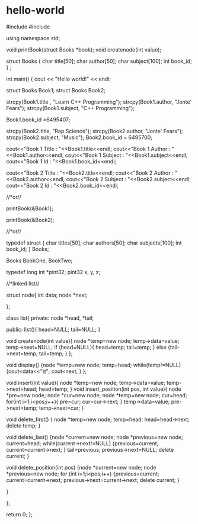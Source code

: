 # hello-world

#include <iostream>
#include <cstring>

using namespace std;

void printBook(struct Books *book);
void createnode(int value);

 struct Books
  {
      char title[50];
      char author[50];
      char subject[100];
      int book_id;
      } ;




int main()
{
    cout << "Hello world!" << endl;


 struct Books Book1;
 struct Books Book2;

strcpy(Book1.title , "Learn C++ Programming");
 strcpy(Book1.author, "Jonte' Fears");
 strcpy(Book1.subject, "C++ Programming");

 Book1.book_id =6495407;

 strcpy(Book2.title, "Rap Science");
 strcpy(Book2.author, "Jonte' Fears");
 strcpy(Book2.subject, "Music");
 Book2.book_id = 6495700;

 cout<<"Book 1 Title : "<<Book1.title<<endl;
cout<<"Book 1 Author : "<<Book1.author<<endl;
cout<<"Book 1 Subject : "<<Book1.subject<<endl;
cout<<"Book 1 Id : "<<Book1.book_id<<endl;

cout<<"Book 2 Title : "<<Book2.title<<endl;
cout<<"Book 2 Author : "<<Book2.author<<endl;
cout<<"Book 2 Subject : "<<Book2.subject<<endl;
cout<<"Book 2 Id : "<<Book2.book_id<<endl;

//*or//

printBook(&Book1);

printBook(&Book2);


//*or//

typedef struct
{ char titles[50];
char authors[50];
char subjects[100];
int book_id;
} Books;


Books BookOne, BookTwo;


typedef long int *pint32;
pint32 x, y, z;


//*linked list//

struct node{
int data;
node *next;

};

class list{
private:
    node *head, *tail;

public:
    list(){
    head=NULL;
    tail=NULL;
    }




void createnode(int value){
    node *temp=new node;
temp->data=value;
temp->next=NULL;
if (head=NULL){
    head=temp;
    tail=temp;
    }
else {tail->next=temp;
tail=temp;
}
};

void display()
{node *temp=new node;
temp=head;
while(temp!=NULL)
{cout<<temp->data<<"\t";
cout<<temp->next;
}
};

void insert(int value){
node *temp=new node;
temp->data=value;
temp->next=head;
head=temp;
}
void insert_position(int pos, int value){
node *pre=new node;
node *cur=new node;
node *temp=new node;
cur=head;
for(int i=1;i<pos;i++){
    pre=cur;
    cur=cur->next;
}
temp->data=value;
pre->next=temp;
temp->next=cur;
}

void delete_first()
{ node *temp=new node;
temp=head;
head=head->next;
    delete temp;
}

void delete_last()
{node *current=new node;
node *previous=new node;
    current=head;
    while(current->next!=NULL)
    {previous=current;
    current=current->next;
        }
        tail=previous;
        previous->next=NULL;
        delete current;
        }

void delete_position(int pos)
{node *current=new node;
node *previous=new node;
for (int i=1;i<pos;i++)
{previous=current;
current=current->next;
    previous->next=current->next;
    delete current;
}



}














};























return 0;
};



